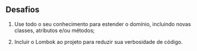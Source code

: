 ## Desafios
1. Use todo o seu conhecimento para estender o domínio, incluindo novas classes, atributos e/ou métodos;

2. Incluir o Lombok ao projeto para reduzir sua verbosidade de código.
